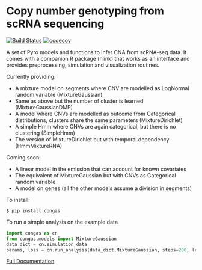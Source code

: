 # Copy number genotyping from scRNA sequencing


[![Build Status](https://travis-ci.org/Militeee/anneal.svg?branch=master)](https://travis-ci.org/Militeee/congas)
[![codecov](https://codecov.io/gh/Militeee/anneal/branch/master/graph/badge.svg)](https://codecov.io/gh/Militeee/congas)


A set of Pyro models and functions to infer CNA from scRNA-seq data. 
It comes with a companion R package (hlink) that works as an interface and provides preprocessing, simulation and visualization routines.


Currently providing:

- A mixture model on segments where CNV are modelled as LogNormal random variable (MixtureGaussian) 
- Same as above but the number of cluster is learned (MixtureGaussianDMP)
- A model where CNVs are modelled as outcome from Categorical distributions, clusters share the same parameters (MixtureDirichlet)
- A simple Hmm where CNVs are again categorical, but there is no clustering (SimpleHmm)
- The version of MixtureDirichlet but with temporal dependency  (HmmMixtureRNA)

Coming soon:
- A linear model in the emission that can account for known covariates
- The equivalent of MixtureGaussian but with CNVs as Categorical random variable
- A model on genes (all the other models assume a division in segments)

To install:

`$ pip install congas`

To run a simple analysis on the example data

```python
import congas as cn
from congas.models import MixtureGaussian
data_dict = cn.simulation_data
params, loss = cn.run_analysis(data_dict,MixtureGaussian, steps=200, lr=0.05)
```


[Full Documentation](https://annealpyro.readthedocs.io/en/latest/)
